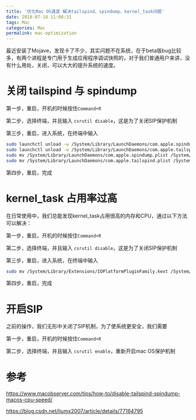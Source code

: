 ```yaml
---
title: '优化Mac OS速度 解决tailspind、spindump、kernel_task问题'
date: 2018-07-18 11:08:31
tags: Mac
categories: Mac
permalink: mac-optimization
---
```


最近安装了Mojave，发现卡了不少，其实问题不在系统，在于beta版bug比较多，有两个进程是专门用于生成应用程序调试快照的，对于我们普通用户来讲，没有什么用处，关闭，可以大大的提升系统的速度。

# 关闭 tailspind 与 spindump

第一步，重启，开机的时候按住`Command+R`

第二步，选择终端，并且输入 `csrutil disable`，这是为了关闭SIP保护机制

第三步，重启，进入系统，在终端中输入

```bash
sudo launchctl unload -w /System/Library/LaunchDaemons/com.apple.spindump.plist
sudo launchctl unload -w /System/Library/LaunchDaemons/com.apple.tailspind.plist
sudo mv /System/Library/LaunchDaemons/com.apple.spindump.plist /System/Library/LaunchDaemons/com.apple.spindump.plist.bak
sudo mv /System/Library/LaunchDaemons/com.apple.tailspind.plist /System/Library/LaunchDaemons/com.apple.tailspind.plist.bak
```

第四步，重启，完成

# kernel_task 占用率过高

在日常使用中，我们总能发现kernel_task占用很高的内存和CPU，通过以下方法可以解决：

第一步，重启，开机的时候按住`Command+R`

第二步，选择终端，并且输入 `csrutil disable`，这是为了关闭SIP保护机制

第三步，重启，进入系统，在终端中输入

```bash
sudo mv /System/Library/Extensions/IOPlatformPluginFamily.kext /System/Library/Extensions/IOPlatformPluginFamily.kext.bak
```

第四步，重启，完成

# 开启SIP

之前的操作，我们无形中关闭了SIP机制，为了使系统更安全，我们需要

第一步，重启，开机的时候按住`Command+R`

第二步，选择终端，并且输入 `csrutil enable`，重新开启mac OS保护机制

# 参考

https://www.macobserver.com/tips/how-to/disable-tailspind-spindump-macos-cpu-speed/

https://blog.csdn.net/liumx2007/article/details/77164795